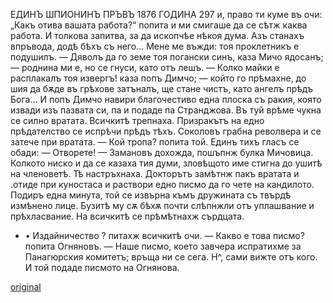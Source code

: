 ﻿ЕДИНЪ ШПИОНИНЪ ПРЪВЪ 1876 ГОДИНА
297
и, право ти куме въ очи: „Какъ отива вашата работа?“ попита и ми смигаше да се сѣтж каква работа. И толкова запитва, за да ископчѣе нѣкоя дума. Азъ станахъ впръвода, додѣ бѣхъ съ него... Мене ме въжди: тоя проклетникъ е подушилъ.
— Дяволъ да го земе тоя погански синъ, каза Мичо ядосанъ; — роднина ми е, но се гнуси, като отъ лешъ.
— Колко майки е расплакалъ тоя извергъ! каза попъ Димчо; — който го прѣмахне, до шия да бѫде въ грѣхове затъналъ, ще стане чистъ, като ангелъ прѣдъ Бога... И попъ Димчо навири благочестиво една плоска съ ракия, която извади изъ пазвата си, па и подаде па Странджова.
Въ туй врѣме чукна се силно вратата.
Всичкитѣ трепнаха. Призракътъ на едно прѣдателство се испрѣчи прѣдъ тѣхъ.
Соколовъ грабна револвера и се затече при вратата.
— Кой тропа? попита той.
Единъ тихъ гласъ се обади: — Отворете!
— Замановъ дохожда, пошъпнж булка Мичовица.
Колкото ниско и да се казаха тия думи, зловѣщото име стигна до ушитѣ на членоветѣ. Тѣ настръхнаха.
Докторътъ замѣтнж пакъ вратата и .отиде при куностаса и раствори едно писмо да го чете на кандилото.
Подиръ една минута, той се извърна къмъ дружината съ твърдѣ измѣнено лице. Бузитѣ му сѫ бѣхѫ почти слѣпнжли отъ уплашвание и прѣхласвание. На всичкитѣ се прѣмѣтнахж сърдцата.
- • Издайничество ? питахж всичкитѣ очи.
— Какво е това писмо? попита Огняновъ.
— Наше писмо, което завчера испратихме за Панагюрския комитетъ; връща ни се сега. Н^, сами вижте отъ кого.
И той подаде писмото на Огнянова.

[original](images/334.jpg)
